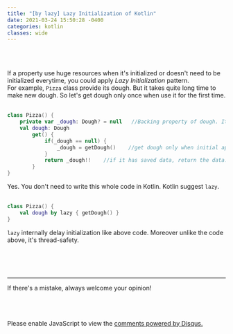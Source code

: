 ```yaml
---
title: "[by lazy] Lazy Initialization of Kotlin"
date: 2021-03-24 15:50:28 -0400
categories: kotlin
classes: wide
---
```


<br>
<br>

If a property use huge resources when it's initialized or doesn't need to be initialized everytime, you could apply *Lazy Initialization* pattern.  
For example, ```Pizza``` class provide its dough. But it takes quite long time to make new dough. So let's get dough only once when use it for the first time.  
<br>
```kotlin
class Pizza() {
    private var _dough: Dough? = null   //Backing property of dough. It saves data.
    val dough: Dough
        get() {
            if(_dough == null) {
                _dough = getDough()    //get dough only when initial approach
            }
            return _dough!!    //if it has saved data, return the data.
        }
}
```
Yes. You don't need to write this whole code in Kotlin. Kotlin suggest ```lazy```.  
<br>
```kotlin
class Pizza() {
    val dough by lazy { getDough() }
}
```
```lazy``` internally delay initialization like above code. Moreover unlike the code above, it's thread-safety.  

<br>
<br>
<br>

********************

If there's a mistake, always welcome your opinion!  

<br>
<br>
<br>

<div id="disqus_thread"></div>
<script>
    /**
    *  RECOMMENDED CONFIGURATION VARIABLES: EDIT AND UNCOMMENT THE SECTION BELOW TO INSERT DYNAMIC VALUES FROM YOUR PLATFORM OR CMS.
    *  LEARN WHY DEFINING THESE VARIABLES IS IMPORTANT: https://disqus.com/admin/universalcode/#configuration-variables    */
    /*
    var disqus_config = function () {
    this.page.url = PAGE_URL;  // Replace PAGE_URL with your page's canonical URL variable
    this.page.identifier = PAGE_IDENTIFIER; // Replace PAGE_IDENTIFIER with your page's unique identifier variable
    };
    */
    (function() { // DON'T EDIT BELOW THIS LINE
    var d = document, s = d.createElement('script');
    s.src = 'https://joon-github-io.disqus.com/embed.js';
    s.setAttribute('data-timestamp', +new Date());
    (d.head || d.body).appendChild(s);
    })();
</script>
<noscript>Please enable JavaScript to view the <a href="https://disqus.com/?ref_noscript">comments powered by Disqus.</a></noscript>
